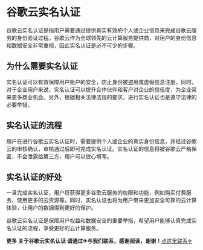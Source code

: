 # 谷歌云实名认证

谷歌云实名认证是指用户需要通过提供真实有效的个人或企业信息来完成谷歌云服务的身份验证过程。谷歌云作为全球领先的云计算服务提供商，对用户的身份信息和数据安全非常重视，因此实名认证是必不可少的步骤。

## 为什么需要实名认证

实名认证可以有效保障用户账户的安全，防止身份被盗用或虚假信息注册。同时，对于企业用户来说，实名认证可以提升合作伙伴和客户对企业的信任度，为企业带来更多商业机会。另外，根据相关法律法规的要求，进行实名认证也是遵守法律的必要举措。

## 实名认证的流程

用户在进行谷歌云实名认证时，需要提供个人或企业的真实身份信息，并经过谷歌云的审核确认，审核通过后即可完成实名认证。实名认证的信息将被谷歌云严格保密，不会泄露给第三方，用户可以放心填写。

## 实名认证的好处

一旦完成实名认证，用户将获得更多谷歌云服务的权限和功能，例如购买付费服务、使用更多的云资源等。同时，实名认证也将为用户带来更加安全可靠的云计算体验，让用户的数据得到更好的保护。

谷歌云实名认证是保障用户权益和数据安全的重要举措，希望用户能够认真完成实名认证的流程，享受更好的云计算服务。

**更多 关于谷歌云实名认证 请通过✈与我们联系，感谢阅读，谢谢！**[点这里联系✈](https://lm.k02.cc)
